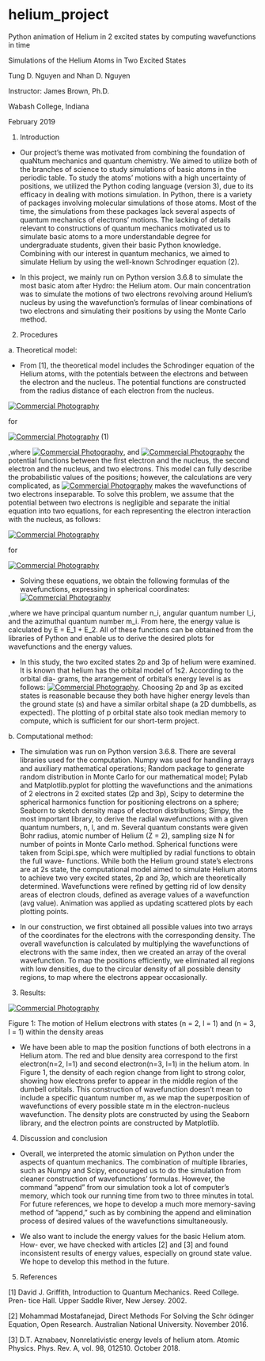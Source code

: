 # helium_project
Python animation of Helium in 2 excited states by computing wavefunctions in time

Simulations of the Helium Atoms in Two Excited States

Tung D. Nguyen and Nhan D. Nguyen 

Instructor: James Brown, Ph.D.

Wabash College, Indiana

February 2019

1. Introduction
- Our project’s theme was motivated from combining the foundation of quaNtum mechanics and quantum chemistry. We aimed to utilize both of the branches of science to study simulations of basic atoms in the periodic table. To study the atoms’ motions with a high uncertainty of positions, we utilized the Python coding language (version 3), due to its efficacy in dealing with motions simulation. In Python, there is a variety of packages involving molecular simulations of those atoms. Most of the time, the simulations from these packages lack several aspects of quantum mechanics of electrons’ motions. The lacking of details relevant to constructions of quantum mechanics motivated us to simulate basic atoms to a more understandable degree for undergraduate students, given their basic Python knowledge. Combining with our interest in quantum mechanics, we aimed to simulate Helium by using the well-known Schrodinger equation (2).

- In this project, we mainly run on Python version 3.6.8 to simulate the most basic atom after Hydro: the Helium atom. Our main concentration was to simulate the motions of two electrons revolving around Helium’s nucleus by using the wavefunction’s formulas of linear combinations of two electrons and simulating their positions by using the Monte Carlo method.
2. Procedures

a. Theoretical model:
- From [1], the theoretical model includes the Schrodinger equation of the Helium atoms, with the potentials between the electrons and between the electron and the nucleus. The potential functions are constructed from the radius distance of each electron from the nucleus.
     
<a href="http://www.freeimagehosting.net/commercial-photography/"><img src="https://i.imgur.com/iZw4aIH.png" alt="Commercial Photography"></a>

for

<a href="http://www.freeimagehosting.net/commercial-photography/"><img src="https://i.imgur.com/QJoSG0X.png" alt="Commercial Photography"></a> (1)

,where <a href="http://www.freeimagehosting.net/commercial-photography/"><img src="https://i.imgur.com/dc5dorb.png" alt="Commercial Photography"></a>, and <a href="http://www.freeimagehosting.net/commercial-photography/"><img src="https://i.imgur.com/NLRwNI8.png" alt="Commercial Photography"></a>
the potential functions between the first electron and the nucleus, the second electron and the nucleus, and two electrons. This model can fully describe the probabilistic values of the positions; however, the calculations are very complicated, as <a href="http://www.freeimagehosting.net/commercial-photography/"><img src="https://i.imgur.com/VBlVN4I.png" alt="Commercial Photography"></a> makes the wavefunctions of two electrons inseparable. To solve this problem, we assume that the potential between two electrons is negligible and separate the initial equation into two equations, for each representing the electron interaction with the nucleus, as follows:

<a href="http://www.freeimagehosting.net/commercial-photography/"><img src="https://i.imgur.com/tvfA3Tg.png" alt="Commercial Photography"></a>

for

<a href="http://www.freeimagehosting.net/commercial-photography/"><img src="https://i.imgur.com/jNeGsru.png" alt="Commercial Photography"></a>

- Solving these equations, we obtain the following formulas of the wavefunctions, expressing in spherical coordinates:
<a href="http://www.freeimagehosting.net/commercial-photography/"><img src="https://i.imgur.com/mToDNuq.png" alt="Commercial Photography"></a>

,where we have principal quantum number n_i, angular quantum number l_i, and the azimuthal quantum number m_i. From here, the energy value is calculated by E = E_1 + E_2. All of these functions can be obtained from the libraries of Python and enable us to derive the desired plots for wavefunctions and the energy values.

- In this study, the two excited states 2p and 3p of helium were examined. It is known that helium has the orbital model of 1s2. According to the orbital dia- grams, the arrangement of orbital’s energy level is as follows: <a href="http://www.freeimagehosting.net/commercial-photography/"><img src="https://i.imgur.com/KvbpErn.png" alt="Commercial Photography"></a>. Choosing 2p and 3p as excited states is reasonable because they both have higher energy levels than the ground state (s) and have a similar orbital shape (a 2D dumbbells, as expected). The plotting of p orbital state also took median memory to compute, which is sufficient for our short-term project.

b. Computational method:
     
- The simulation was run on Python version 3.6.8. There are several libraries used for the computation. Numpy was used for handling arrays and auxiliary mathematical operations; Random package to generate random distribution in Monte Carlo for our mathematical model; Pylab and Matplotlib.pyplot for plotting the wavefunctions and the animations of 2 electrons in 2 excited states (2p and 3p), Scipy to determine the spherical harmonics function for positioning electrons on a sphere; Seaborn to sketch density maps of electron distributions; Simpy, the most important library, to derive the radial wavefunctions with a given quantum numbers, n, l, and m. Several quantum constants were given Bohr radius, atomic number of Helium (Z = 2), sampling size N for number of points in Monte Carlo method. Spherical functions were taken from Scipi.spe, which were multiplied by radial functions to obtain the full wave- functions. While both the Helium ground state’s electrons are at 2s state, the computational model aimed to simulate Helium atoms to achieve two very excited states, 2p and 3p, which are theoretically determined. Wavefunctions were refined by getting rid of low density areas of electron clouds, defined as average values of a wavefunction (avg value). Animation was applied as updating scattered plots by each plotting points.
     
- In our construction, we first obtained all possible values into two arrays of the coordinates for the electrons with the corresponding density. The overall wavefunction is calculated by multiplying the wavefunctions of electrons with the same index, then we created an array of the overal wavefunction. To map the positions efficiently, we eliminated all regions with low densities, due to the circular density of all possible density regions, to map where the electrons appear occasionally.

3. Results:

<a href="http://www.freeimagehosting.net/commercial-photography/"><img src="https://i.imgur.com/FCpGVWN.png" alt="Commercial Photography"></a>

Figure 1: The motion of Helium electrons with states (n = 2, l = 1) and (n = 3, l = 1) within the density areas

- We have been able to map the position functions of both electrons in a Helium atom. The red and blue density area correspond to the first electron(n=2, l=1) and second electron(n=3, l=1) in the helium atom. In Figure 1, the density of each region change from light to strong color, showing how electrons prefer to appear in the middle region of the dumbell orbitals. This construction of wavefunction doesn’t mean to include a specific quantum number m, as we map the superposition of wavefunctions of every possible state m in the electron-nucleus wavefunction. The density plots are constructed by using the Seaborn library, and the electron points are constructed by Matplotlib.

4. Discussion and conclusion

- Overall, we interpreted the atomic simulation on Python under the aspects of quantum mechanics. The combination of multiple libraries, such as Numpy and Scipy, encouraged us to do the simulation from cleaner construction of wavefunctions’ formulas. However, the command ”append” from our simulation took a lot of computer’s memory, which took our running time from two to three minutes in total. For future references, we hope to develop a much more memory-saving method of ”append,” such as by combining the append and elimination process of desired values of the wavefunctions simultaneously.

- We also want to include the energy values for the basic Helium atom. How- ever, we have checked with articles [2] and [3] and found inconsistent results of energy values, especially on ground state value. We hope to develop this method in the future.

5. References

[1] David J. Griffith, Introduction to Quantum Mechanics. Reed College. Pren- tice Hall. Upper Saddle River, New Jersey. 2002.

[2] Mohammad Mostafanejad, Direct Methods For Solving the Schr ̈odinger Equation, Open Research. Australian National University. November 2016.

[3] D.T. Aznabaev, Nonrelativistic energy levels of helium atom. Atomic Physics. Phys. Rev. A, vol. 98, 012510. October 2018.
